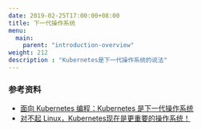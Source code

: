 ```yaml
---
date: 2019-02-25T17:00:00+08:00
title: 下一代操作系统
menu:
  main:
    parent: "introduction-overview"
weight: 212
description : "Kubernetes是下一代操作系统的说法"
---
```


### 参考资料

- [面向 Kubernetes 编程：Kubernetes 是下一代操作系统](http://www.servicemesher.com/blog/the-data-center-os-kubernetes/)
- [对不起 Linux，Kubernetes现在是更重要的操作系统！](http://os.51cto.com/art/201812/588289.htm)
